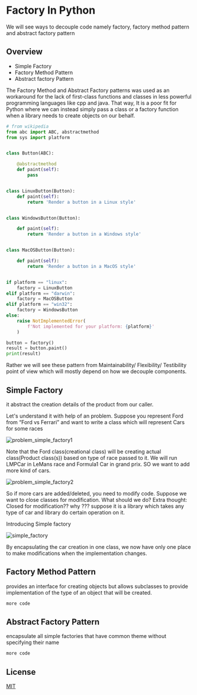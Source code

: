# Factory In Python

We will see ways to decouple code namely factory, factory method pattern and abstract factory pattern

## Overview

* Simple Factory
* Factory Method Pattern
* Abstract factory Pattern

The Factory Method  and Abstract Factory patterns was used as an workaround for the lack of first-class functions and classes in less powerful programming languages like cpp and java. That way, It is a poor fit for Python where we can instead simply pass a class or a factory function when a library needs to create objects on our behalf. 

```python
# from wikipedia
from abc import ABC, abstractmethod
from sys import platform


class Button(ABC):

    @abstractmethod
    def paint(self):
        pass


class LinuxButton(Button):
    def paint(self):
        return 'Render a button in a Linux style'


class WindowsButton(Button):

    def paint(self):
        return 'Render a button in a Windows style'


class MacOSButton(Button):

    def paint(self):
        return 'Render a button in a MacOS style'


if platform == "linux":
    factory = LinuxButton
elif platform == "darwin":
    factory = MacOSButton
elif platform == "win32":
    factory = WindowsButton
else:
    raise NotImplementedError(
        f'Not implemented for your platform: {platform}'
    )

button = factory()
result = button.paint()
print(result)
```

Rather we will see these pattern from Maintainability/ Flexibility/ Testibility point of view which will mostly depend on how we decouple components.

## Simple Factory

it abstract the creation details of the product from our caller. 

<p> Let's understand it with help of an problem. Suppose you represent Ford from “Ford vs Ferrari” and want to write a class which will represent Cars for some races</p>

![problem_simple_factory1](https://user-images.githubusercontent.com/4917774/87854839-30a6b180-c932-11ea-8da5-2c48004850ff.png)

<p> Note that the Ford class(creational class) will be creating actual class(Product class(s)) based on type of race passed to it. We will run LMPCar in LeMans race and Formula1 Car in grand prix. SO we want to add more kind of cars.</p>

![problem_simple_factory2](https://user-images.githubusercontent.com/4917774/87854841-32707500-c932-11ea-89c2-1ff971102252.png)


<p> So if more cars are added/deleted, you need to modify code. Suppose we want to close classes for modification. What should we do?
Extra thought: Closed for modification?? why ??? suppose it is a library which takes any type of car and library do certain operation on it.</p>
<p> Introducing Simple factory</p>

![simple_factory](https://user-images.githubusercontent.com/4917774/87854851-44521800-c932-11ea-9e07-b9cfe6524a79.png)

By encapsulating the car creation in one class, we now have only one place to make modifications when the implementation changes.

## Factory Method Pattern

provides an interface for creating objects but allows subclasses to provide implementation of the type of an object that will be created.

```python
more code
```

## Abstract Factory Pattern

encapsulate all simple factories that have common theme without specifying their name

```python
more code
```

## License
[MIT](https://choosealicense.com/licenses/mit/)

